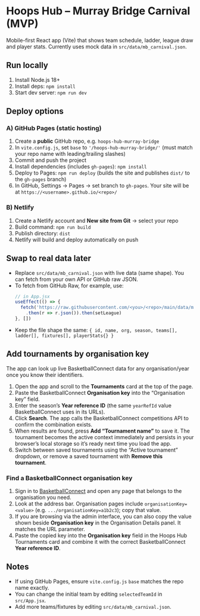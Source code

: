 # Hoops Hub – Murray Bridge Carnival (MVP)

Mobile-first React app (Vite) that shows team schedule, ladder, league draw and player stats.
Currently uses mock data in `src/data/mb_carnival.json`.

## Run locally
1. Install Node.js 18+
2. Install deps: `npm install`
3. Start dev server: `npm run dev`

## Deploy options
### A) GitHub Pages (static hosting)
1. Create a **public** GitHub repo, e.g. `hoops-hub-murray-bridge`
2. In `vite.config.js`, set `base` to `'/hoops-hub-murray-bridge/'` (must match your repo name with leading/trailing slashes)
3. Commit and push the project
4. Install dependencies (includes `gh-pages`): `npm install`
5. Deploy to Pages: `npm run deploy` (builds the site and publishes `dist/` to the `gh-pages` branch)
6. In GitHub, Settings → Pages → set branch to `gh-pages`. Your site will be at `https://<username>.github.io/<repo>/`

### B) Netlify
1. Create a Netlify account and **New site from Git** → select your repo
2. Build command: `npm run build`
3. Publish directory: `dist`
4. Netlify will build and deploy automatically on push

## Swap to real data later
- Replace `src/data/mb_carnival.json` with live data (same shape). You can fetch from your own API or GitHub raw JSON.
- To fetch from GitHub Raw, for example, use:
  ```js
  // in App.jsx
  useEffect(() => {
    fetch('https://raw.githubusercontent.com/<you>/<repo>/main/data/mb_carnival.json')
      .then(r => r.json()).then(setLeague)
  }, [])
  ```
- Keep the file shape the same: `{ id, name, org, season, teams[], ladder[], fixtures[], playerStats{} }`

## Add tournaments by organisation key
The app can look up live BasketballConnect data for any organisation/year once you know their identifiers.

1. Open the app and scroll to the **Tournaments** card at the top of the page.
2. Paste the BasketballConnect **Organisation key** into the “Organisation key” field.
3. Enter the season’s **Year reference ID** (the same `yearRefId` value BasketballConnect uses in its URLs).
4. Click **Search**. The app calls the BasketballConnect competitions API to confirm the combination exists.
5. When results are found, press **Add “Tournament name”** to save it. The tournament becomes the active context immediately and persists in your browser’s local storage so it’s ready next time you load the app.
6. Switch between saved tournaments using the “Active tournament” dropdown, or remove a saved tournament with **Remove this tournament**.

### Find a BasketballConnect organisation key
1. Sign in to [BasketballConnect](https://websites.mygameday.app/comp) and open any page that belongs to the organisation you need.
2. Look at the address bar. Organisation pages include `organisationKey=<value>` (e.g. `.../organisationKey=a1b2c3`); copy that value.
3. If you are browsing via the admin interface, you can also copy the value shown beside **Organisation key** in the Organisation Details panel. It matches the URL parameter.
4. Paste the copied key into the **Organisation key** field in the Hoops Hub Tournaments card and combine it with the correct BasketballConnect **Year reference ID**.

## Notes
- If using GitHub Pages, ensure `vite.config.js` `base` matches the repo name exactly.
- You can change the initial team by editing `selectedTeamId` in `src/App.jsx`.
- Add more teams/fixtures by editing `src/data/mb_carnival.json`.
